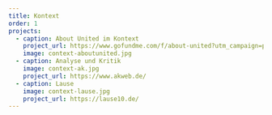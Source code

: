 ```yaml
---
title: Kontext
order: 1
projects:
  - caption: About United im Kontext
    project_url: https://www.gofundme.com/f/about-united?utm_campaign=p_cp_url&utm_medium=os&utm_source=customer
    image: context-aboutunited.jpg
  - caption: Analyse und Kritik
    image: context-ak.jpg
    project_url: https://www.akweb.de/
  - caption: Lause
    image: context-lause.jpg
    project_url: https://lause10.de/
---
```

